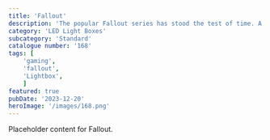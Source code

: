 ```yaml
---
title: 'Fallout'
description: 'The popular Fallout series has stood the test of time. A great light for any fan or gaming room.'
category: 'LED Light Boxes'
subcategory: 'Standard'
catalogue number: '168'
tags: [
    'gaming', 
    'fallout',
    'Lightbox', 
    ]
featured: true
pubDate: '2023-12-20'
heroImage: '/images/168.png'
---
```


Placeholder content for Fallout.
